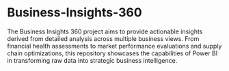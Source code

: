 # Business-Insights-360
The Business Insights 360 project aims to provide actionable insights derived from detailed analysis across multiple business views. From financial health assessments to market performance evaluations and supply chain optimizations, this repository showcases the capabilities of Power BI in transforming raw data into strategic business intelligence.
